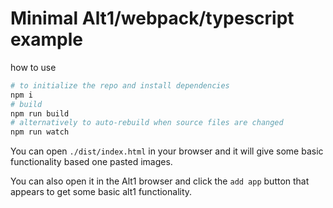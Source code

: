 # Minimal Alt1/webpack/typescript example

how to use
```sh
# to initialize the repo and install dependencies
npm i
# build
npm run build
# alternatively to auto-rebuild when source files are changed
npm run watch
```

You can open `./dist/index.html` in your browser and it will give some basic functionality based one pasted images.

You can also open it in the Alt1 browser and click the `add app` button that appears to get some basic alt1 functionality.